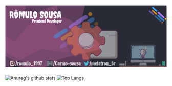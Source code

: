 # ![Github-cover](assets/github-cover.png)

![Anurag's github stats](https://github-readme-stats.vercel.app/api?username=Carmo-sousa&show_icons=true&theme=dracula&hide=contribs)
[![Top Langs](https://github-readme-stats.vercel.app/api/top-langs/?username=Carmo-sousa&layout=compact&theme=dracula)](https://github.com/anuraghazra/github-readme-stats)
